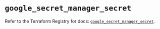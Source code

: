 # `google_secret_manager_secret`

Refer to the Terraform Registry for docs: [`google_secret_manager_secret`](https://registry.terraform.io/providers/hashicorp/google-beta/6.48.0/docs/resources/google_secret_manager_secret).
